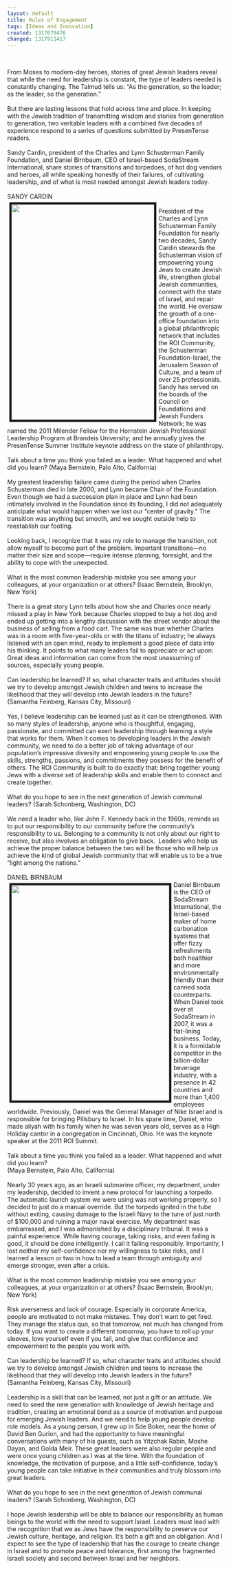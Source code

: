 ```yaml
---
layout: default
title: Rules of Engagement
tags: [Ideas and Innovation]
created: 1317679476
changed: 1317911417
---
```

<p>
	&nbsp;</p>
<div>
	From Moses to modern-day heroes, stories of great Jewish leaders reveal that while the need for leadership is constant, the type of leaders needed is constantly changing. The Talmud tells us: &ldquo;As the generation, so the leader; as the leader, so the generation.&rdquo;</div>
<div>
	&nbsp;</div>
<div>
	But there are lasting lessons that hold across time and place. In keeping with the Jewish tradition of transmitting wisdom and stories from generation to generation, two veritable leaders with a combined five decades of experience respond to a series of questions submitted by PresenTense readers.</div>
<div>
	&nbsp;</div>
<div>
	Sandy Cardin, president of the Charles and Lynn Schusterman Family Foundation, and Daniel Birnbaum, CEO of Israel-based SodaStream International, share stories of transitions and torpedoes, of hot dog vendors and heroes, all while speaking honestly of their failures, of cultivating leadership, and of what is most needed amongst Jewish leaders today.</div>
<div>
	&nbsp;</div>
<div>
	SANDY CARDIN</div>
<div>
	<img alt="" src="/files/Kantor - Sandy Cardin.JPG" style="border-top-width: 5px; border-right-width: 5px; border-bottom-width: 5px; border-left-width: 5px; border-top-style: solid; border-right-style: solid; border-bottom-style: solid; border-left-style: solid; margin-left: 5px; margin-right: 5px; margin-top: 5px; margin-bottom: 5px; float: left; width: 332px; height: 500px; " /></div>
<div>
	&nbsp;</div>
<div>
	President of the Charles and Lynn Schusterman Family Foundation for nearly two decades, Sandy Cardin stewards the Schusterman vision of empowering young Jews to create Jewish life, strengthen global Jewish communities, connect with the state of Israel, and repair the world. He oversaw the growth of a one-office foundation into a global philanthropic network that includes the ROI Community, the Schusterman Foundation-Israel, the Jerusalem Season of Culture, and a team of over 25 professionals. Sandy has served on the boards of the Council on Foundations and Jewish Funders Network; he was named the 2011 Milender Fellow for the Hornstein Jewish Professional Leadership Program at Brandeis University; and he annually gives the PresenTense Summer Institute keynote address on the state of philanthropy.</div>
<div>
	&nbsp;</div>
<div>
	Talk about a time you think you failed as a leader. What happened and what did you learn?&nbsp;(Maya Bernstein, Palo Alto, California)</div>
<div>
	&nbsp;</div>
<div>
	My greatest leadership failure came during the period when Charles Schusterman died in late 2000, and Lynn became Chair of the Foundation. Even though we had a succession plan in place and Lynn had been intimately involved in the Foundation since its founding, I did not adequately anticipate what would happen when we lost our &ldquo;center of gravity.&rdquo; The transition was anything but smooth, and we sought outside help to reestablish our footing.</div>
<div>
	&nbsp;</div>
<div>
	Looking back, I recognize that it was my role to manage the transition, not allow myself to become part of the problem. Important transitions&mdash;no matter their size and scope&mdash;require intense planning, foresight, and the ability to cope with the unexpected.&nbsp;</div>
<div>
	&nbsp;</div>
<div>
	What is the most common leadership mistake you see among your colleagues, at your organization or at others? (Isaac Bernstein, Brooklyn, New York)</div>
<div>
	&nbsp;</div>
<div>
	There is a great story Lynn tells about how she and Charles once nearly missed a play in New York because Charles stopped to buy a hot dog and ended up getting into a lengthy discussion with the street vendor about the business of selling from a food cart. The same was true whether Charles was in a room with five-year-olds or with the titans of industry; he always listened with an open mind, ready to implement a good piece of data into his thinking. It points to what many leaders fail to appreciate or act upon: Great ideas and information can come from the most unassuming of sources, especially young people.</div>
<div>
	&nbsp;</div>
<div>
	Can leadership be learned? If so, what character traits and attitudes should we try to develop amongst Jewish children and teens to increase the likelihood that they will develop into Jewish leaders in the future? (Samantha Feinberg, Kansas City, Missouri)</div>
<div>
	&nbsp;</div>
<div>
	Yes, I believe leadership can be learned just as it can be strengthened. With so many styles of leadership, anyone who is thoughtful, engaging, passionate, and committed can exert leadership through learning a style that works for them. When it comes to developing leaders in the Jewish community, we need to do a better job of taking advantage of our population&rsquo;s impressive diversity and empowering young people to use the skills, strengths, passions, and commitments they possess for the benefit of others. The ROI Community is built to do exactly that: bring together young Jews with a diverse set of leadership skills and enable them to connect and create together.</div>
<div>
	&nbsp;</div>
<div>
	What do you hope to see in the next generation of Jewish communal leaders? (Sarah Schonberg, Washington, DC)</div>
<div>
	&nbsp;</div>
<div>
	We need a leader who, like John F. Kennedy back in the 1960s, reminds us to put our responsibility to our community before the community&rsquo;s responsibility to us. Belonging to a community is not only about our right to receive, but also involves an obligation to give back. &nbsp;Leaders who help us achieve the proper balance between the two will be those who will help us achieve the kind of global Jewish community that will enable us to be a true &ldquo;light among the nations.&rdquo;</div>
<div>
	&nbsp;</div>
<div>
	DANIEL BIRNBAUM</div>
<div>
	<img alt="" src="/files/Kantor - Daniel Birnbaum final.jpg" style="border-top-width: 5px; border-right-width: 5px; border-bottom-width: 5px; border-left-width: 5px; border-top-style: solid; border-right-style: solid; border-bottom-style: solid; border-left-style: solid; margin-left: 5px; margin-right: 5px; margin-top: 5px; margin-bottom: 5px; float: left; width: 367px; height: 500px; " /></div>
<div>
	Daniel Birnbaum is the CEO of SodaStream International, the Israel-based maker of home carbonation systems that offer fizzy refreshments both healthier and more environmentally friendly than their canned soda counterparts. When Daniel took over at SodaStream in 2007, it was a flat-lining business. Today, it is a formidable competitor in the billion-dollar beverage industry, with a presence in 42 countries and more than 1,400 employees worldwide. Previously, Daniel was the General Manager of Nike Israel and is responsible for bringing Pillsbury to Israel. In his spare time, Daniel, who made aliyah with his family when he was seven years old, serves as a High Holiday cantor in a congregation in Cincinnati, Ohio. He was the keynote speaker at the 2011 ROI Summit.</div>
<div>
	&nbsp;</div>
<div>
	Talk about a time you think you failed as a leader. What happened and what did you learn?</div>
<div>
	(Maya Bernstein, Palo Alto, California)</div>
<div>
	&nbsp;</div>
<div>
	Nearly 30 years ago, as an Israeli submarine officer, my department, under my leadership, decided to invent a new protocol for launching a torpedo. The automatic launch system we were using was not working properly, so I decided to just do a manual override. But the torpedo ignited in the tube without exiting, causing damage to the Israeli Navy to the tune of just north of $100,000 and ruining a major naval exercise. My department was embarrassed, and I was admonished by a disciplinary tribunal. It was a painful experience. While having courage, taking risks, and even failing is good, it should be done intelligently. I call it failing responsibly. Importantly, I lost neither my self-confidence nor my willingness to take risks, and I learned a lesson or two in how to lead a team through ambiguity and emerge stronger, even after a crisis.</div>
<div>
	&nbsp;</div>
<div>
	What is the most common leadership mistake you see among your colleagues, at your organization or at others? (Isaac Bernstein, Brooklyn, New York)</div>
<div>
	&nbsp;</div>
<div>
	Risk averseness and lack of courage. Especially in corporate America, people are motivated to not make mistakes. They don&rsquo;t want to get fired. They manage the status quo, so that tomorrow, not much has changed from today. If you want to create a different tomorrow, you have to roll up your sleeves, love yourself even if you fail, and give that confidence and empowerment to the people you work with.</div>
<div>
	&nbsp;</div>
<div>
	Can leadership be learned? If so, what character traits and attitudes should we try to develop amongst Jewish children and teens to increase the likelihood that they will develop into Jewish leaders in the future? (Samantha Feinberg, Kansas City, Missouri)</div>
<div>
	&nbsp;</div>
<div>
	Leadership is a skill that can be learned, not just a gift or an attitude. We need to seed the new generation with knowledge of Jewish heritage and tradition, creating an emotional bond as a source of motivation and purpose for emerging Jewish leaders. And we need to help young people develop role models. As a young person, I grew up in Sde Boker, near the home of David Ben Gurion, and had the opportunity to have meaningful conversations with many of his guests, such as Yitzchak Rabin, Moshe Dayan, and Golda Meir. These great leaders were also regular people and were once young children as I was at the time. With the foundation of knowledge, the motivation of purpose, and a little self-confidence, today&rsquo;s young people can take initiative in their communities and truly blossom into great leaders.</div>
<div>
	&nbsp;</div>
<div>
	What do you hope to see in the next generation of Jewish communal leaders? (Sarah Schonberg, Washington, DC)</div>
<div>
	&nbsp;</div>
<div>
	I hope Jewish leadership will be able to balance our responsibility as human beings to the world with the need to support Israel. Leaders must lead with the recognition that we as Jews have the responsibility to preserve our Jewish culture, heritage, and religion. It&rsquo;s both a gift and an obligation. And I expect to see the type of leadership that has the courage to create change in Israel and to promote peace and tolerance, first among the fragmented Israeli society and second between Israel and her neighbors.</div>
